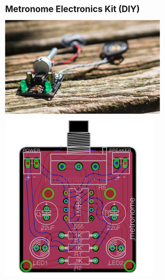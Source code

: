 # Metronome Electronics Kit (DIY)

![PCB](https://raw.githubusercontent.com/dansku/metronome/master/images/metronome.jpg)

![PCB EAGLE](https://raw.githubusercontent.com/dansku/metronome/master/images/pcb.png)
